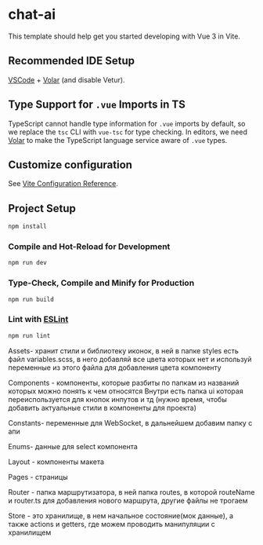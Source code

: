 # chat-ai

This template should help get you started developing with Vue 3 in Vite.

## Recommended IDE Setup

[VSCode](https://code.visualstudio.com/) + [Volar](https://marketplace.visualstudio.com/items?itemName=Vue.volar) (and disable Vetur).

## Type Support for `.vue` Imports in TS

TypeScript cannot handle type information for `.vue` imports by default, so we replace the `tsc` CLI with `vue-tsc` for type checking. In editors, we need [Volar](https://marketplace.visualstudio.com/items?itemName=Vue.volar) to make the TypeScript language service aware of `.vue` types.

## Customize configuration

See [Vite Configuration Reference](https://vite.dev/config/).

## Project Setup

```sh
npm install
```

### Compile and Hot-Reload for Development

```sh
npm run dev
```

### Type-Check, Compile and Minify for Production

```sh
npm run build
```

### Lint with [ESLint](https://eslint.org/)

```sh
npm run lint
```

Assets- хранит стили и библиотеку иконок, в ней в папке styles есть файл variables.scss, в него добавляй все цвета которых нет и используй переменные из этого файла для добавления цвета компоненту

Components - компоненты, которые разбиты по папкам из названий которых можно понять к чем относятся
Внутри есть папка ui которая переиспользуется для кнопок инпутов и тд (нужно время, чтобы добавить актуальные стили в компоненты для проекта)

Constants- переменные для WebSocket, в дальнейшем добавим папку с апи

Enums- данные для select компонента 

Layout - компоненты макета 

Pages - страницы

Router - папка маршрутизатора, в ней папка routes, в которой routeName и router.ts для добавления нового маршрута, другие файлы не трогаем

Store - это хранилище, в нем начальное состояние(мок данные), а также actions и getters, где можем проводить манипуляции с хранилищем 